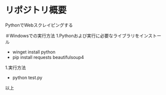 # リポジトリ概要
PythonでWebスクレイピングする

＃Windowsでの実行方法
1.Pythonおよび実行に必要なライブラリをインストール
* winget install python
* pip install requests beautifulsoup4

1.実行方法
* python test.py

以上
